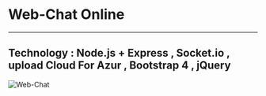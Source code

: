 # Web-Chat Online
------------------------------------------------------------------------------------------------------------------------------------------
 Technology : Node.js + Express , Socket.io , upload Cloud For Azur , Bootstrap 4 , jQuery 
 -----------------------------------------------------------------------------------------------------------------------------------------
![Web-Chat](https://user-images.githubusercontent.com/55133909/69814677-62c99e80-11fd-11ea-93d8-3743b3bb8e06.png)
